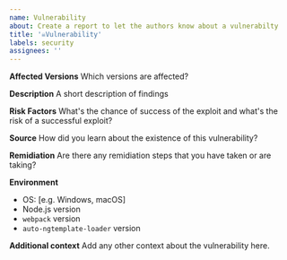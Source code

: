 ```yaml
---
name: Vulnerability
about: Create a report to let the authors know about a vulnerabilty
title: '☠️Vulnerability'
labels: security
assignees: ''
---
```


**Affected Versions**
Which versions are affected?

**Description**
A short description of findings

**Risk Factors**
What's the chance of success of the exploit and what's the risk of a successful exploit?

**Source**
How did you learn about the existence of this vulnerability?

**Remidiation**
Are there any remidiation steps that you have taken or are taking?

**Environment**

- OS: [e.g. Windows, macOS]
- Node.js version
- `webpack` version
- `auto-ngtemplate-loader` version

**Additional context**
Add any other context about the vulnerability here.
